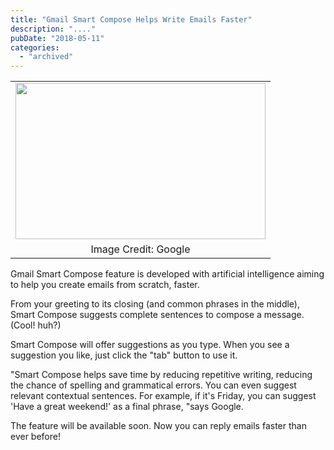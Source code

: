 ```yaml
---
title: "Gmail Smart Compose Helps Write Emails Faster"
description: "...."
pubDate: "2018-05-11"
categories: 
  - "archived"
---
```


<table align="center" cellpadding="0" cellspacing="0" style="margin-left: auto; margin-right: auto; text-align: center;"><tbody><tr><td style="text-align: center;"><a href="https://4.bp.blogspot.com/-ASOmF__UJhY/WvVkulze_cI/AAAAAAAAFtI/YLCLFutEuuAVLHafPfGEEvEBAjoFrbR8ACLcBGAs/s1600/Smart-compose_Taco_Tuesday.gif" style="margin-left: auto; margin-right: auto;"><img border="0" data-original-height="400" data-original-width="640" height="250" src="images/Smart-compose_Taco_Tuesday.gif" width="400"></a></td></tr><tr><td style="text-align: center;">Image Credit: Google</td></tr></tbody></table>

  

Gmail Smart Compose feature is developed with artificial intelligence aiming to help you create emails from scratch, faster.

  

From your greeting to its closing (and common phrases in the middle), Smart Compose suggests complete sentences to compose a message. (Cool! huh?)

  

Smart Compose will offer suggestions as you type. When you see a suggestion you like, just click the "tab" button to use it.

  

"Smart Compose helps save time by reducing repetitive writing, reducing the chance of spelling and grammatical errors. You can even suggest relevant contextual sentences. For example, if it's Friday, you can suggest 'Have a great weekend!' as a final phrase, "says Google.

  

The feature will be available soon. Now you can reply emails faster than ever before!
